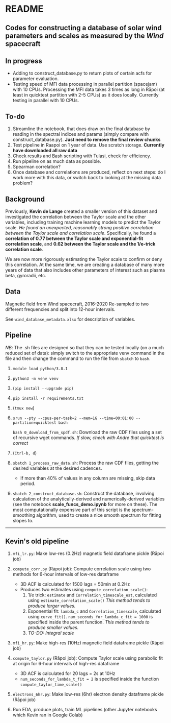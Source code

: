 # README

## Codes for constructing a database of solar wind parameters and scales as measured by the *Wind* spacecraft

## In progress

- Adding to construct_database.py to return plots of certain acfs for parameter evaluation.
- Testing speed of MFI data processing in parallel partition (spacejam) with 10 CPUs. Processing the MFI data takes 3 times as long in Rāpoi (at least in quicktest partition with 2-5 CPUs) as it does locally. Currently testing in parallel with 10 CPUs.

## To-do

1. Streamline the notebook, that does draw on the final database by reading in the spectral indices and params (simply compare with construct_database.py). **Just need to remove the final review chunks**
2. Test pipeline in Raapoi on 1 year of data. Use scratch storage. **Currently have downloaded all raw data**
2. Check results and Bash scripting with Tulasi, check for efficiency.
2. Run pipeline on as much data as possible.
2. Spearman correlation?
2. Once database and correlations are produced, reflect on next steps: do I work more with this data, or switch back to looking at the missing data problem?

## Background

Previously, **Kevin de Lange** created a smaller version of this dataset and investigated the correlation between the Taylor scale and the other variables, including training machine learning models to predict the Taylor scale. *He found an unexpected, reasonably strong positive correlation between the Taylor scale and correlation scale*. Specifically, he found a **correlation of 0.77 between the Taylor scale and exponential-fit correlation scale**, and **0.62 between the Taylor scale and the 1/e-trick correlation scale**.                                                                 

We are now more rigorously estimating the Taylor scale to confirm or deny this correlation. At the same time, we are creating a database of many more years of data that also includes other parameters of interest such as plasma beta, gyroradii, etc.

## Data
Magnetic field from Wind spacecraft, 2016-2020
Re-sampled to two different frequencies and split into 12-hour intervals.

See `wind_database_metadata.xlsx` for description of variables.

## Pipeline
*NB*: The .sh files are designed so that they can be tested locally (on a much reduced set of data): simply switch to the appropriate venv command in the file and then change the command to run the file from `sbatch` to `bash`.

1. `module load python/3.8.1`
2. `python3 -m venv venv`
2. (`pip install --upgrade pip`)
2. `pip install -r requirements.txt`
2. (`tmux new`)
2. `srun --pty --cpus-per-task=2 --mem=1G --time=00:01:00 --partition=quicktest bash`
    
    `bash 0_download_from_spdf.sh`: Download the raw CDF files using a set of recursive wget commands. *If slow, check with Andre that quicktest is correct*
2. (`Ctrl-b, d`)
2. `sbatch 1_process_raw_data.sh`: Process the raw CDF files, getting the desired variables at the desired cadences.
    - If more than 40% of values in any column are missing, skip data period.
2. `sbatch 2_construct_database.sh`: Construct the database, involving calculation of the analytically-derived and numerically-derived variables (see the notebook **scale_funcs_demo.ipynb** for more on these). The most computationally expensive part of this script is the spectrum-smoothing algorithm, used to create a nice smooth spectrum for fitting slopes to.

---

## Kevin's old pipeline

1. `mfi_lr.py`: Make low-res (0.2Hz) magnetic field dataframe pickle (Rāpoi job)
2. `compute_corr.py` (Rāpoi job): Compute correlation scale using two methods for 6-hour intervals of low-res dataframe
    - 3D ACF is calculated for 1500 lags = 50min at 0.2Hz
    - Produces two estimates using `compute_correlation_scale()`:
        1. 1/e trick: `estimate` and `Correlation_timescale_est`, calculated using `estimate_correlation_scale()` *This method tends to produce larger values.*
        2. Exponential fit: `lambda_c` and `Correlation_timescale`, calculated using `curve_fit()`. `num_seconds_for_lambda_c_fit = 1000` is specified inside the parent function. *This method tends to produce smaller values.*
        3. *TO-DO: Integral scale*

3. `mfi_hr.py`: Make high-res (10Hz) magnetic field dataframe pickle (Rāpoi job)
4. `compute_taylor.py` (Rāpoi job): Compute Taylor scale using parabolic fit at origin for 6-hour intervals of high-res dataframe 
    - 3D ACF is calculated for 20 lags = 2s at 10Hz
    - `num_seconds_for_lambda_t_fit = 2` is specified inside the function `compute_taylor_time_scale()`

5. `electrons_6hr.py`: Make low-res (6hr) electron density dataframe pickle (Rāpoi job)
5. Run EDA, produce plots, train ML pipelines (other Jupyter notebooks which Kevin ran in Google Colab)

